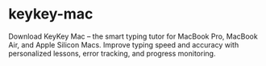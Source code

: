 # keykey-mac
Download KeyKey Mac – the smart typing tutor for MacBook Pro, MacBook Air, and Apple Silicon Macs. Improve typing speed and accuracy with personalized lessons, error tracking, and progress monitoring.
